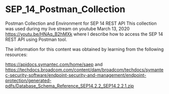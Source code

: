 # SEP_14_Postman_Collection
Postman Collection and Environment for SEP 14 REST API
This collection was used during my live stream on youtube March 13, 2020 https://youtu.be/HNAq_B2hMXk where I describe how to access the SEP 14 REST API using Postman tool.

The information for this content was obtained by learning from the following resources:

https://apidocs.symantec.com/home/saep
and
https://techdocs.broadcom.com/content/dam/broadcom/techdocs/symantec-security-software/endpoint-security-and-management/endpoint-protection/generated-pdfs/Database_Schema_Reference_SEP14.2.2_SEP14.2.2.1.zip
